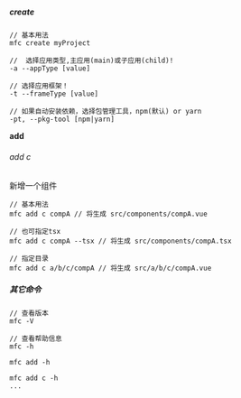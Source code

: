 ##### create
```text
// 基本用法
mfc create myProject

//  选择应用类型,主应用(main)或子应用(child)!
-a --appType [value]

// 选择应用框架！
-t --frameType [value]

// 如果自动安装依赖，选择包管理工具，npm(默认) or yarn
-pt, --pkg-tool [npm|yarn]
```

**add**
###### add c
新增一个组件
```text
// 基本用法
mfc add c compA // 将生成 src/components/compA.vue

// 也可指定tsx
mfc add c compA --tsx // 将生成 src/components/compA.tsx

// 指定目录
mfc add c a/b/c/compA // 将生成 src/a/b/c/compA.vue

```

##### 其它命令
```text
// 查看版本
mfc -V

// 查看帮助信息
mfc -h

mfc add -h

mfc add c -h
...

```